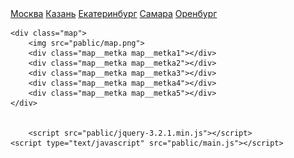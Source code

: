 <!DOCTYPE html>
<html lang="en">
<head>
	<meta charset="UTF-8">
	<title>карта</title>
	<link rel="stylesheet" type="text/css" href="pablic/style.css">
</head>
<body>
	<div class="city">
		<a href="#" class="msk">Москва</a>
		<a href="#" class="kzn">Казань</a>
		<a href="#" class="ek">Екатеринбург</a>
		<a href="#" class="cam">Самара</a>
		<a href="#" class="orwn">Оренбург</a>
	</div>


	<div class="map">
		<img src="pablic/map.png">
		<div class="map__metka map__metka1"></div>
		<div class="map__metka map__metka2"></div>
		<div class="map__metka map__metka3"></div>
		<div class="map__metka map__metka4"></div>
		<div class="map__metka map__metka5"></div>
	</div>


		<script src="pablic/jquery-3.2.1.min.js"></script>
	<script type="text/javascript" src="pablic/main.js"></script>
</body>
</html>
